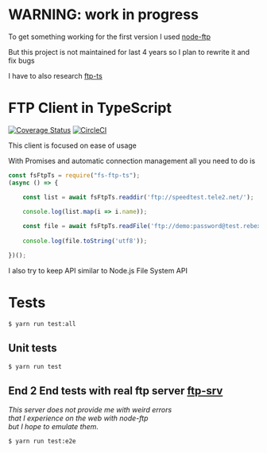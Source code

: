 # WARNING: work in progress

To get something working for the first version I used [node-ftp](https://github.com/mscdex/node-ftp) 

But this project is not maintained for last 4 years so I plan to rewrite it and fix bugs

I have to also research [ftp-ts](https://github.com/lumphe/ftp-ts)

# FTP Client in TypeScript 
[![Coverage Status](https://coveralls.io/repos/github/KonradKuznicki/ftp-ts/badge.svg?branch=master)](https://coveralls.io/github/KonradKuznicki/ftp-ts?branch=master) [![CircleCI](https://circleci.com/gh/KonradKuznicki/ftp-ts.svg?style=svg)](https://circleci.com/gh/KonradKuznicki/ftp-ts)

This client is focused on ease of usage 
 
With Promises and automatic connection management all you need to do is

```JavaScript
const fsFtpTs = require("fs-ftp-ts");
(async () => {

    const list = await fsFtpTs.readdir('ftp://speedtest.tele2.net/');
    
    console.log(list.map(i => i.name));

    const file = await fsFtpTs.readFile('ftp://demo:password@test.rebex.net/readme.txt');
    
    console.log(file.toString('utf8'));

})();
```

I also try to keep API similar to Node.js File System API

# Tests 
`$ yarn run test:all`

## Unit tests
`$ yarn run test`

## End 2 End tests with real ftp server [ftp-srv](https://github.com/trs/ftp-srv) 
_This server does not provide me with weird errors 
<br> that I experience on the web with node-ftp
<br> but I hope to emulate them._
 
`$ yarn run test:e2e`
